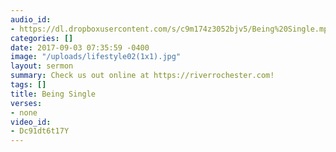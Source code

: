 ```yaml
---
audio_id:
- https://dl.dropboxusercontent.com/s/c9m174z3052bjv5/Being%20Single.mp3?dl=0
categories: []
date: 2017-09-03 07:35:59 -0400
image: "/uploads/lifestyle02(1x1).jpg"
layout: sermon
summary: Check us out online at https://riverrochester.com!
tags: []
title: Being Single
verses:
- none
video_id:
- Dc91dt6t17Y
---
```

